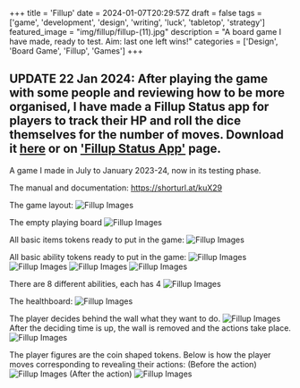 +++
title = 'Fillup'
date = 2024-01-07T20:29:57Z
draft = false
tags = ['game', 'development', 'design', 'writing', 'luck', 'tabletop', 'strategy']
featured_image = "img/fillup/fillup-(11).jpg"
description = "A board game I have made, ready to test. Aim: last one left wins!"
categories = ['Design', 'Board Game', 'Fillup', 'Games']
+++
## UPDATE 22 Jan 2024: After playing the game with some people and reviewing how to be more organised, I have made a Fillup Status app for players to track their HP and roll the dice themselves for the number of moves. Download it [here](/posts/fillup-status-app) or on ['Fillup Status App'](/posts/fillup-status-app) page.

A game I made in July to January 2023-24, now in its testing phase.

The manual and documentation: https://shorturl.at/kuX29


The game layout:
![Fillup Images](/img/fillup/fillup-(11).jpg)

The empty playing board
![Fillup Images](/img/fillup/fillup-(2).jpg)

All basic items tokens ready to put in the game:
![Fillup Images](/img/fillup/fillup-(9).jpg)

All basic ability tokens ready to put in the game:
![Fillup Images](/img/fillup/fillup-(8).jpg)
![Fillup Images](/img/fillup/fillup-(7).jpg)
![Fillup Images](/img/fillup/fillup-(6).jpg)
![Fillup Images](/img/fillup/fillup-(5).jpg)

There are 8 different abilities, each has 4
![Fillup Images](/img/fillup/fillup-(4).jpg)

The healthboard:
![Fillup Images](/img/fillup/fillup-(3).jpg)


The player decides behind the wall what they want to do.
![Fillup Images](/img/fillup/fillup-(12).jpg)
After the deciding time is up, the wall is removed and the actions take place.
![Fillup Images](/img/fillup/fillup-(13).jpg)

The player figures are the coin shaped tokens.
Below is how the player moves corresponding to revealing their actions: (Before the action)
![Fillup Images](/img/fillup/fillup-(1).jpg)
(After the action)
![Fillup Images](/img/fillup/fillup-(14).jpg)